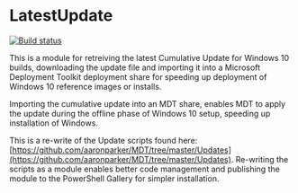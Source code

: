 # LatestUpdate

[![Build status][appveyor-badge]][appveyor-build]

This is a module for retreiving the latest Cumulative Update for Windows 10 builds, downloading the update file and importing it into a Microsoft Deployment Toolkit deployment share for speeding up deployment of Windows 10 reference images or installs.

Importing the cumulative update into an MDT share, enables MDT to apply the update during the offline phase of Windows 10 setup, speeding up installation of Windows.

This is a re-write of the Update scripts found here: [https://github.com/aaronparker/MDT/tree/master/Updates](https://github.com/aaronparker/MDT/tree/master/Updates). Re-writing the scripts as a module enables better code management and publishing the module to the PowerShell Gallery for simpler installation.

[appveyor-badge]: https://ci.appveyor.com/api/projects/status/s4g24puifpegq7kf/branch/master?svg=true
[appveyor-build]: https://ci.appveyor.com/project/aaronparker/latestupdate/
[psgallery-badge]: https://img.shields.io/powershellgallery/dt/latestupdate.svg
[psgallery]: https://www.powershellgallery.com/packages/latestupdate
[gitbooks-badge]: https://www.gitbook.com/button/status/book/aaronparker/vcredist/
[gitbooks-build]: https://www.gitbook.com/book/aaronparker/vcredist
[github-release-badge]: https://img.shields.io/github/release/aaronparker/Install-VisualCRedistributables.svg
[github-release]: https://github.com/aaronparker/Install-VisualCRedistributables/releases/latest